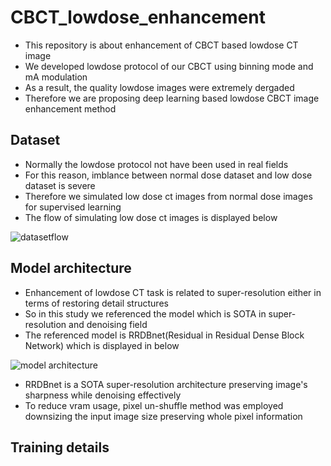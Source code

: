 # CBCT_lowdose_enhancement
- This repository is about enhancement of CBCT based lowdose CT image
- We developed lowdose protocol of our CBCT using binning mode and mA modulation
- As a result, the quality lowdose images were extremely dergaded 
- Therefore we are proposing deep learning based lowdose CBCT image enhancement method



## Dataset
- Normally the lowdose protocol not have been used in real fields
- For this reason, imblance between normal dose dataset and low dose dataset is severe
- Therefore we simulated low dose ct images from normal dose images for supervised learning
- The flow of simulating low dose ct images is displayed below

![datasetflow](https://user-images.githubusercontent.com/65393045/207760298-e3450ce9-b44c-4273-959c-086e2b4871de.png)



## Model architecture 
- Enhancement of lowdose CT task is related to super-resolution either in terms of restoring detail structures
- So in this study we referenced the model which is SOTA in super-resolution and denoising field
- The referenced model is RRDBnet(Residual in Residual Dense Block Network) which is displayed in below

![model architecture](https://user-images.githubusercontent.com/65393045/209076157-65f19491-6c04-4d54-8123-e7c6ac375457.png)

- RRDBnet is a SOTA super-resolution architecture preserving image's sharpness while denoising effectively
- To reduce vram usage, pixel un-shuffle method was employed downsizing the input image size preserving whole pixel information


## Training details
